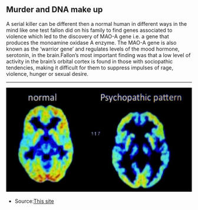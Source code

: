 ## Murder and DNA make up

A serial killer can be different then a normal human in different ways in the mind like one test fallon did on his family to find genes associated to violence which led to the discovery of MAO-A gene i.e. a gene that produces the monoamine oxidase A enzyme. The MAO-A gene is also known as the ‘warrior gene’ and regulates levels of the mood hormone, serotonin, in the brain.Fallon’s most important finding was that a low level of activity in the brain’s orbital cortex is found in those with sociopathic tendencies, making it difficult for them to suppress impulses of rage, violence, hunger or sexual desire. 

---
![](Brain.jpg)
* Source:[This site](https://unbelievable-facts.com/2016/03/criminal-mind-studies.html)

